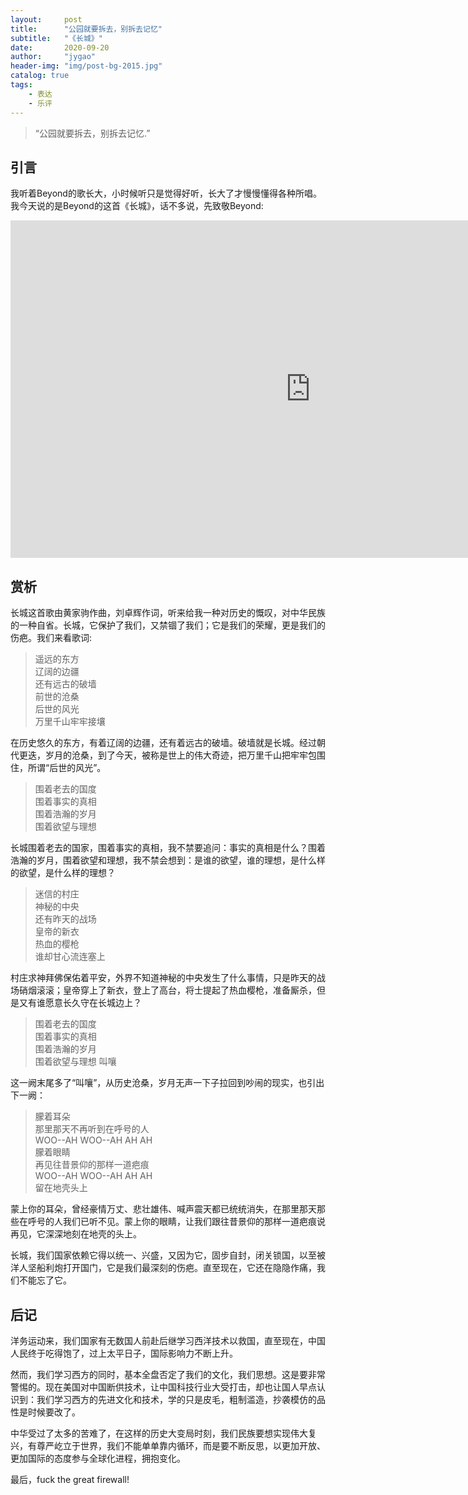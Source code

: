 ```yaml
---
layout:     post
title:      "公园就要拆去，别拆去记忆"
subtitle:   "《长城》"
date:       2020-09-20
author:     "jygao"
header-img: "img/post-bg-2015.jpg"
catalog: true
tags:
    - 表达
    - 乐评
---
```


> “公园就要拆去，别拆去记忆.”

## 引言
我听着Beyond的歌长大，小时候听只是觉得好听，长大了才慢慢懂得各种所唱。我今天说的是Beyond的这首《长城》，话不多说，先致敬Beyond:
<iframe width="960" height="540" src="https://flv2.bn.netease.com/5e7e1d73ad0d13589cd8cd888364f71ef2d1e322a60355403e7a105f16d9c04fe252a7825547ee9b2cbfc7ce32d7f6318bffb5beba57be44b93458173086d0d994543555163e7a181f86c21030b3e6032161e8611d0242b26f4096d5d6ed1e6c996a49a2021f4ff4969408835785bcc18a1f6a8307433afc.mp4" frameborder="0" allowfullscreen></iframe>

## 赏析
长城这首歌由黄家驹作曲，刘卓辉作词，听来给我一种对历史的慨叹，对中华民族的一种自省。长城，它保护了我们，又禁锢了我们；它是我们的荣耀，更是我们的伤疤。我们来看歌词:

>遥远的东方    
>辽阔的边疆    
>还有远古的破墙   
>前世的沧桑   
>后世的风光   
>万里千山牢牢接壤   

在历史悠久的东方，有着辽阔的边疆，还有着远古的破墙。破墙就是长城。经过朝代更迭，岁月的沧桑，到了今天，被称是世上的伟大奇迹，把万里千山把牢牢包围住，所谓“后世的风光”。

>围着老去的国度   
>围着事实的真相   
>围着浩瀚的岁月   
>围着欲望与理想   

长城围着老去的国家，围着事实的真相，我不禁要追问：事实的真相是什么？围着浩瀚的岁月，围着欲望和理想，我不禁会想到：是谁的欲望，谁的理想，是什么样的欲望，是什么样的理想？

>迷信的村庄   
>神秘的中央   
>还有昨天的战场   
>皇帝的新衣    
>热血的樱枪   
>谁却甘心流连塞上   

村庄求神拜佛保佑着平安，外界不知道神秘的中央发生了什么事情，只是昨天的战场硝烟滚滚；皇帝穿上了新衣，登上了高台，将士提起了热血樱枪，准备厮杀，但是又有谁愿意长久守在长城边上？

>围着老去的国度   
>围着事实的真相   
>围着浩瀚的岁月   
>围着欲望与理想 叫嚷   

这一阙末尾多了“叫嚷”，从历史沧桑，岁月无声一下子拉回到吵闹的现实，也引出下一阙：

>朦着耳朵   
>那里那天不再听到在呼号的人   
>WOO--AH WOO--AH AH AH   
>朦着眼睛   
>再见往昔景仰的那样一道疤痕    
>WOO--AH WOO--AH AH AH    
>留在地壳头上    

蒙上你的耳朵，曾经豪情万丈、悲壮雄伟、喊声震天都已统统消失，在那里那天那些在呼号的人我们已听不见。蒙上你的眼睛，让我们跟往昔景仰的那样一道疤痕说再见，它深深地刻在地壳的头上。

长城，我们国家依赖它得以统一、兴盛，又因为它，固步自封，闭关锁国，以至被洋人坚船利炮打开国门，它是我们最深刻的伤疤。直至现在，它还在隐隐作痛，我们不能忘了它。

## 后记
洋务运动来，我们国家有无数国人前赴后继学习西洋技术以救国，直至现在，中国人民终于吃得饱了，过上太平日子，国际影响力不断上升。

然而，我们学习西方的同时，基本全盘否定了我们的文化，我们思想。这是要非常警惕的。现在美国对中国断供技术，让中国科技行业大受打击，却也让国人早点认识到：我们学习西方的先进文化和技术，学的只是皮毛，粗制滥造，抄袭模仿的品性是时候要改了。

中华受过了太多的苦难了，在这样的历史大变局时刻，我们民族要想实现伟大复兴，有尊严屹立于世界，我们不能单单靠内循环，而是要不断反思，以更加开放、更加国际的态度参与全球化进程，拥抱变化。

最后，fuck the great firewall!


